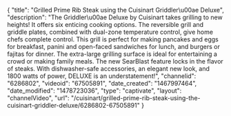 {
    "title": "Grilled Prime Rib Steak using the Cuisinart Griddler\u00ae Deluxe",
    "description": "The Griddler\u00ae Deluxe by Cuisinart takes grilling to new heights! It offers six enticing cooking options. The reversible grill and griddle plates, combined with dual-zone temperature control, give home chefs complete control. This grill is perfect for making pancakes and eggs for breakfast, panini and open-faced sandwiches for lunch, and burgers or fajitas for dinner. The extra-large grilling surface is ideal for entertaining a crowd or making family meals. The new SearBlast feature locks in the flavor of steaks. With dishwasher-safe accessories, an elegant new look, and 1800 watts of power, DELUXE is an understatement!",
    "channelid": "6286802",
    "videoid": "67505891",
    "date_created": "1467997464",
    "date_modified": "1478723036",
    "type": "captivate",
    "layout": "channelVideo",
    "url": "\/cuisinart\/grilled-prime-rib-steak-using-the-cuisinart-griddler-deluxe\/6286802-67505891"
}